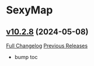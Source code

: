 # SexyMap

## [v10.2.8](https://github.com/funkydude/SexyMap/tree/v10.2.8) (2024-05-08)
[Full Changelog](https://github.com/funkydude/SexyMap/compare/v10.2.7...v10.2.8) [Previous Releases](https://github.com/funkydude/SexyMap/releases)

- bump toc  

